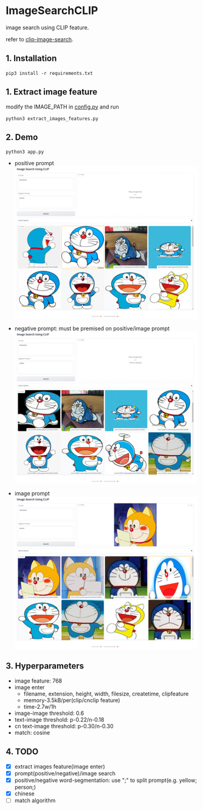 # ImageSearchCLIP
image search using CLIP feature.

refer to [clip-image-search](https://github.com/atarss/clip-image-search.git).

## 1. Installation
```
pip3 install -r requirements.txt
```

## 1. Extract image feature

modify the IMAGE_PATH in [config.py](config.py) and run

```
python3 extract_images_features.py
```

## 2. Demo 
```
python3 app.py
```

- positive prompt
![](./statics/text_query.png)

- negative prompt: must be premised on positive/image prompt
![](./statics/negative_query.png)

- image prompt
![](./statics/image_query.png)


## 3. Hyperparameters
- image feature: 768
- image enter
  - filename, extension, height, width, filesize, createtime, clipfeature
  - memory-3.5kB/per(clip/cnclip feature)
  - time-2.7w/1h
- image-image threshold: 0.6
- text-image threshold: p-0.22/n-0.18
- cn text-image threshold: p-0.30/n-0.30
- match: cosine


## 4. TODO
- [x] extract images feature(image enter)
- [x] prompt(positive/negative)/image search
- [x] positive/negative word-segmentation: use ";" to split prompt(e.g. yellow; person;)
- [x] chinese
- [ ] match algorithm
<!-- - [ ] OCR/chinese-OCR -->